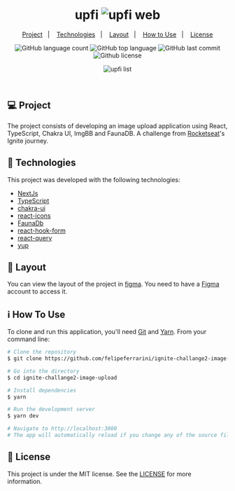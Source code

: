 <h1 align="center">
  upfi
  <img alt="upfi web" src="https://user-images.githubusercontent.com/64620879/137833235-b77a20bc-36fb-40a9-b289-1d2382215ff7.png">
</h1>

<p align="center">
  <a href="#-project">Project</a>&nbsp;&nbsp;&nbsp;|&nbsp;&nbsp;&nbsp;
  <a href="#-technologies">Technologies</a>&nbsp;&nbsp;&nbsp;|&nbsp;&nbsp;&nbsp;
  <a href="#-layout">Layout</a>&nbsp;&nbsp;&nbsp;|&nbsp;&nbsp;&nbsp;
  <a href="#-how-to-use">How to Use</a>&nbsp;&nbsp;&nbsp;|&nbsp;&nbsp;&nbsp;
  <a href="#-license">License</a>
</p>

<p align="center">
  <img alt="GitHub language count" src="https://img.shields.io/github/languages/count/felipeferrarini/ignite-challange2-image-upload">

  <img alt="GitHub top language" src="https://img.shields.io/github/languages/top/felipeferrarini/ignite-challange2-image-upload">

  <img alt="GitHub last commit" src="https://img.shields.io/github/last-commit/felipeferrarini/ignite-challange2-image-upload">

  <img alt="Github license" src="https://img.shields.io/github/license/felipeferrarini/ignite-challange2-image-upload">
</p>

<p align="center">
  <img alt="upfi list" src="https://user-images.githubusercontent.com/64620879/137833693-9980c8a2-df4b-4cc7-999d-5397062a746c.png">
</p>

<br/>

## 💻 Project

The project consists of developing an image upload application using React, TypeScript, Chakra UI, ImgBB and FaunaDB. A challenge from [Rocketseat](https://rocketseat.com.br/)'s Ignite journey.

## 🚀 Technologies

This project was developed with the following technologies:

- [NextJs](https://nextjs.org/)
- [TypeScript](https://www.typescriptlang.org/)
- [chakra-ui](https://chakra-ui.com/)
- [react-icons](https://react-icons.github.io/react-icons/)
- [FaunaDb](https://fauna.com/)
- [react-hook-form](https://react-hook-form.com/)
- [react-query](https://react-query.tanstack.com/)
- [yup](https://github.com/jquense/yup)

## 🔖 Layout

You can view the layout of the project in [figma](<https://www.figma.com/file/ESAf707w3g7bf5KUuhba8M/Desafio-2-M%C3%B3dulo-4-ReactJS-(Copy)?node-id=29%3A4>). You need to have a [Figma](https://www.figma.com/) account to access it.

## ℹ️ How To Use

To clone and run this application, you'll need [Git](https://git-scm.com) and [Yarn](https://legacy.yarnpkg.com). From your command line:

```bash
# Clone the repository
$ git clone https://github.com/felipeferrarini/ignite-challange2-image-upload.git

# Go into the directory
$ cd ignite-challange2-image-upload

# Install dependencies
$ yarn

# Run the development server
$ yarn dev

# Navigate to http://localhost:3000
# The app will automatically reload if you change any of the source files.
```

## 📄 License

This project is under the MIT license. See the [LICENSE](LICENSE.md) for more information.
